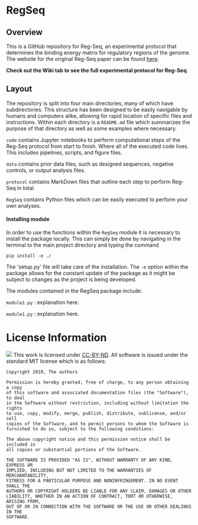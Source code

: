 # RegSeq

## Overview
This is a GitHub repository for Reg-Seq, an experimental protocol that determines the binding energy matrix for regulatory regions of the genome. The website for the original Reg-Seq paper can be found [here](https://www.rpgroup.caltech.edu/RNAseq_SortSeq/).

**Check out the Wiki tab to see the full experimental protocol for Reg-Seq**.

## Layout
The repository is split into four main directories, many of which have
subdirectories. This structure has been designed to be easily navigable by
humans and computers alike, allowing for rapid location of specific files and
instructions. Within each directory is a `README.md` file which summarizes the
purpose of that directory as well as some examples where necessary. 

`code` contains Jupyter notebooks to perform computational steps of the Reg-Seq protocol from start to finish. Where all of the executed code lives. This includes pipelines, scripts, and
figure files.

`data` contains prior data files, such as designed sequences, negative controls, or output analysis files.

`protocol` contains MarkDown files that outline each step to perform Reg-Seq in total.

`RegSeq` contains Python files which can be easily executed to perform your own analyses.

#### **Installing module**
In order to use the functions within the `RegSeq` module it is necessary to
install the package locally. This can simply be done by navigating in the
terminal to the main project directory and typing the command
```
pip install -e ./
```
The 'setup.py' file will take care of the installation. The `-e` option within
the package allows for the constant update of the package as it might be
subject to changes as the project is being developed.

The modules contained in the RegSeq package include:

`module1.py` : explanation here.

`module1.py` : explanation here.

# License Information
<img src="https://licensebuttons.net/l/by-nd/3.0/88x31.png"> This work is
licensed under [CC-BY-ND](https://creativecommons.org/licenses/by-nd/4.0/). All
software is issued under the standard MIT license which is as follows:

```
Copyright 2019, The authors

Permission is hereby granted, free of charge, to any person obtaining a copy
of this software and associated documentation files (the "Software"), to deal
in the Software without restriction, including without limitation the rights
to use, copy, modify, merge, publish, distribute, sublicense, and/or sell
copies of the Software, and to permit persons to whom the Software is
furnished to do so, subject to the following conditions:

The above copyright notice and this permission notice shall be included in
all copies or substantial portions of the Software.

THE SOFTWARE IS PROVIDED "AS IS", WITHOUT WARRANTY OF ANY KIND, EXPRESS OR
IMPLIED, INCLUDING BUT NOT LIMITED TO THE WARRANTIES OF MERCHANTABILITY,
FITNESS FOR A PARTICULAR PURPOSE AND NONINFRINGEMENT. IN NO EVENT SHALL THE
AUTHORS OR COPYRIGHT HOLDERS BE LIABLE FOR ANY CLAIM, DAMAGES OR OTHER
LIABILITY, WHETHER IN AN ACTION OF CONTRACT, TORT OR OTHERWISE, ARISING FROM,
OUT OF OR IN CONNECTION WITH THE SOFTWARE OR THE USE OR OTHER DEALINGS IN THE
SOFTWARE.
```
